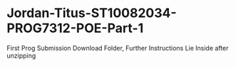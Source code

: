 # Jordan-Titus-ST10082034-PROG7312-POE-Part-1
First Prog Submission
Download Folder, Further Instructions Lie Inside after unzipping
